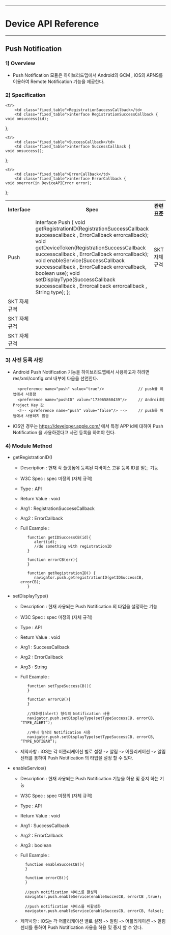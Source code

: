 <!--
layout: 'post'
section: 'Cornerstone Framework'
title: 'Push Notification'
outline: 'Push Notification 모듈은 하이브리드앱에서 Android의 GCM , iOS의 APNS를 이용하여 Remote Notification 기능을 제공한다.' 
date: '2012-11-16'
tagstr: 'runtime'
subsection: 'Runtime'
order: '[6, 5, 24]'
thumbnail: '6.1.00.runtime_structure.png'
-->

----------

# Device API Reference 

----------

## Push Notification 

### 1) Overview

- Push Notification 모듈은 하이브리드앱에서 Android의 GCM , iOS의 APNS를 이용하여 Remote Notification 기능을 제공한다.

### 2) Specification

<table class="table table-bordered">
	<tr>
		<th class="fixed_table">Interface</th>
		<th class="fixed_table">Spec</th>
		<th>관련 표준</th>
	</tr>
	<tr>
		<td class="fixed_table">Push</td>
		<td class="fixed_table">interface Push {
	void getRegistrationID(RegistrationSuccessCallback successcallback , ErrorCallback errorcallback);
	void getDeviceToken(RegistrationSuccessCallback successcallback , ErrorCallback errorcallback);
	void enableService(SuccessCallback successcallback , ErrorCallback errorcallback, boolean use);
	void setDisplayType(SuccessCallback successcallback , Errorcallback  errorcallback , String type);
};
		</td>
		<td>SKT 자체 규격</td>
	</tr>

	<tr>
		<td class="fixed_table">RegistrationSuccessCallback</td>
		<td class="fixed_table">interface RegistrationSuccessCallback {
	void onsuccess(id);
};
		</td>
		<td>SKT 자체 규격</td>
	</tr>

	<tr>
		<td class="fixed_table">SuccessCallback</td>
		<td class="fixed_table">interface SuccessCallback {
	void onsuccess();
};
		</td>
		<td>SKT 자체 규격</td>
	</tr>

	<tr>
		<td class="fixed_table">ErrorCallback</td>
		<td class="fixed_table">interface ErrorCallback {
	void onerror(in DeviceAPIError error);
};
		</td>
		<td>SKT 자체 규격</td>
	</tr>
</table>

### 3) 사전 등록 사항 

- Android Push Notification 기능을 하이브리드앱에서 사용하고자 하려면 res/xml/config.xml 내부에 다음을 선언한다. 

		<preference name="push" value="true"/>               // push를 이 앱에서 사용함 
		<preference name="pushID" value="173065860439"/>     // Android의 Project Key 값 
		<!-- <preference name="push" value="false"/> -->     // push를 이 앱에서 사용하지 않음 

- iOS인 경우는 https://developer.apple.com/ 에서 특정 APP id에 대하여 Push Notification 을 사용하겠다고 사전 등록을 하여야 한다.

### 4) Module Method

- getRegistrationID()

	- Description : 현재 각 플랫폼에 등록된 디바이스 고유 등록 ID를 얻는 기능
	- W3C Spec : spec 미정의 (자체 규격)
	- Type : API 
	- Return Value : void
	- Arg1 : RegistrationSuccessCallback
	- Arg2 : ErrorCallback
	- Full Example : 

			 function getIDSuccessCB(id){
			  	alert(id);
				//do something with registrationID
			 }

			 function errorCB(err){
			 }

			 function getRegistrationID() {
			   	navigator.push.getregistrationID(getIDSuccessCB, errorCB);
			 }
			
- setDisplayType()

	- Description : 현재 사용되는 Push Notification 의 타입을 설정하는 기능
	- W3C Spec : spec 미정의 (자체 규격)
	- Type : API 
	- Return Value : void
	- Arg1 : SuccessCallback
	- Arg2 : ErrorCallback
	- Arg3 : String
	- Full Example : 

			 function setTypeSuccessCB(){
			 }

			 function errorCB(){
			 }
			
			 //대화창(alert) 형식의 Notification 사용 
			 navigator.push.setDisplayType(setTypeSuccessCB, errorCB, ”TYPE_ALERT”);

			 //배너 형식의 Notification 사용 
			 navigator.push.setDisplayType(setTypeSuccessCB, errorCB, ”TYPE_NOTIBAR”); 

	- 제약사항 : iOS는 각 어플리케이션 별로 설정 -> 알림 -> 어플리케이션 -> 알림센터를 통하여 Push Notification 의 타입을 설정 할 수 있다. 

- enableService()

	- Description : 현재 사용되는 Push Notification 기능을 허용 및 중지 하는 기능
	- W3C Spec : spec 미정의 (자체 규격)
	- Type : API 
	- Return Value : void
	- Arg1 : SuccessCallback
	- Arg2 : ErrorCallback
	- Arg3 : boolean
	- Full Example : 

			function enableSuccesCB(){
			}

			function errorCB(){
			}

			//push notification 서비스를 활성화
			navigator.push.enableService(enableSuccesCB, errorCB ,true);

			//push notification 서비스를 비활성화 
			navigator.push.enableService(enableSuccesCB, errorCB, false);

	- 제약사항 : iOS는 각 어플리케이션 별로 설정 -> 알림 -> 어플리케이션 -> 알림센터를 통하여 Push Notification 사용을 허용 및 중지 할 수 있다. 